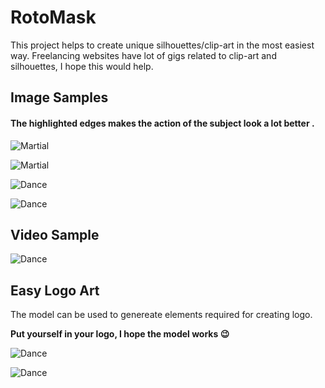 # RotoMask

This project helps to create unique silhouettes/clip-art in the most easiest way. Freelancing websites have lot of gigs related to clip-art and silhouettes, I hope this would help.

## Image Samples

#### The highlighted edges makes the action of the subject look a lot better . 

![Martial](https://github.com/vijishmadhavan/RotoMask/blob/master/Images/download%20(6)-side.png)

![Martial](https://github.com/vijishmadhavan/RotoMask/blob/master/Images/vovinam-vietnam-martial-art-1000x600-side.jpg)

![Dance](https://github.com/vijishmadhavan/RotoMask/blob/master/Images/dfd.png)

![Dance](https://github.com/vijishmadhavan/RotoMask/blob/master/Images/download%20(12)-side.png)

## Video Sample

![Dance](https://github.com/vijishmadhavan/RotoMask/blob/master/Images/ezgif.com-gif-maker%20(1).gif)

## Easy Logo Art

The model can be used to genereate elements required for creating logo. 

**Put yourself in your logo, I hope the model works :wink:**

![Dance](https://github.com/vijishmadhavan/RotoMask/blob/master/Images/1.png)

![Dance](https://github.com/vijishmadhavan/RotoMask/blob/master/Images/2.png)


